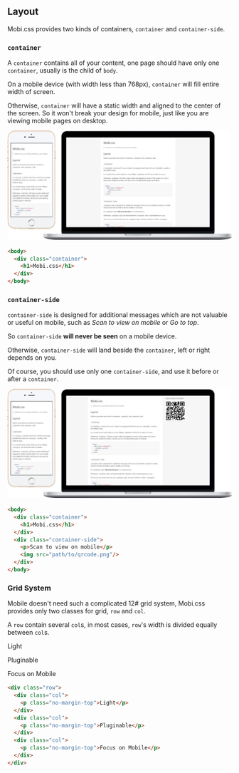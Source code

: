 ## Layout

Mobi.css provides two kinds of containers, `container` and `container-side`.

### `container`

A `container` contains all of your content, one page should have only one `container`, usually is the child of `body`.

On a mobile device (with width less than 768px), `container` will fill entire width of screen.

Otherwise, `container` will have a static width and aligned to the center of the screen. So it won't break your design for mobile, just like you are viewing mobile pages on desktop.

<div class="paragraph site-example">
  <img alt="layout" src="img/layout.jpg"/>
</div>

```html
<body>
  <div class="container">
    <h1>Mobi.css</h1>
  </div>
</body>
```

### `container-side`

`container-side` is designed for additional messages which are not valuable or useful on mobile, such as *Scan to view on mobile* or *Go to top*.

So `container-side` **will never be seen** on a mobile device.

Otherwise, `container-side` will land beside the `container`, left or right depends on you.

Of course, you should use only one `container-side`, and use it before or after a `container`.

<div class="paragraph site-example">
  <img alt="layout-with-side" src="img/layout-with-side.jpg"/>
</div>

```html
<body>
  <div class="container">
    <h1>Mobi.css</h1>
  </div>
  <div class="container-side">
    <p>Scan to view on mobile</p>
    <img src="path/to/qrcode.png"/>
  </div>
</body>
```

### Grid System

Mobile doesn't need such a complicated 12# grid system, Mobi.css provides only two classes for grid, `row` and `col`.

A `row` contain several `col`s, in most cases, `row`'s width is divided equally between `col`s.

<div class="paragraph site-example site-row-example">
  <div class="row">
    <div class="col">
      <p class="no-margin-top">Light</p>
    </div>
    <div class="col">
      <p class="no-margin-top">Pluginable</p>
    </div>
    <div class="col">
      <p class="no-margin-top">Focus on Mobile</p>
    </div>
  </div>
</div>

```html
<div class="row">
  <div class="col">
    <p class="no-margin-top">Light</p>
  </div>
  <div class="col">
    <p class="no-margin-top">Pluginable</p>
  </div>
  <div class="col">
    <p class="no-margin-top">Focus on Mobile</p>
  </div>
</div>
```
